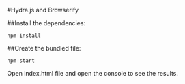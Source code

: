 #Hydra.js and Browserify

##Install the dependencies:

    npm install

##Create the bundled file:

    npm start

Open index.html file and open the console to see the results.